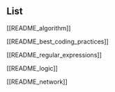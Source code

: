 ## List

[[README_algorithm]]

[[README_best_coding_practices]]

[[README_regular_expressions]]

[[README_logic]]

[[README_network]]
